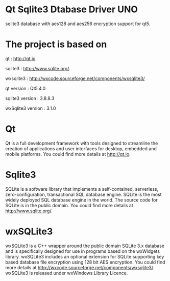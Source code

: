 # Qt Sqlite3 Dtabase Driver UNO

sqlite3 database with aes128 and aes256 encryption support for qt5.

The project is based on
==========================
qt : http://qt.io

sqlite3 : http://www.sqlite.org/.

wxsqlite3 : http://wxcode.sourceforge.net/components/wxsqlite3/

qt version : Qt5.4.0

sqlite3 version : 3.8.8.3

wxSqlite3 version : 3.1.0

Qt
====
Qt is a full development framework with tools designed to streamline the creation of applications and user interfaces for desktop, embedded and mobile platforms. You could find more details at http://qt.io.

Sqlite3
=======
SQLite is a software library that implements a self-contained, serverless, zero-configuration, transactional SQL database engine. SQLite is the most widely deployed SQL database engine in the world. The source code for SQLite is in the public domain. You could find more details at http://www.sqlite.org/.

wxSQLite3
=========
wxSQLite3 is a C++ wrapper around the public domain SQLite 3.x database and is specifically designed for use in programs based on the wxWidgets library. wxSQLite3 includes an optional extension for SQLite supporting key based database file encryption using 128 bit AES encryption. You could find more details at http://wxcode.sourceforge.net/components/wxsqlite3/. wxSQLite3 is released under wxWindows Library Licence.
